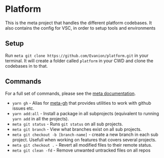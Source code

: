 # Platform
This is the meta project that handles the different platform codebases.
It also contains the config for VSC, in order to setup tools and environments

## Setup
Run `meta git clone https://github.com/Evanion/platform.git` in your terminal.
It will create a folder called `platform` in your CWD and clone the codebases in to that.

## Commands
For a full set of commands, please see the [meta documentation](https://github.com/mateodelnorte/meta).

- `yarn gh` - Alias for [meta-gh](https://github.com/mateodelnorte/meta-gh) that provides utilities to work with github issues etc.
- `yarn add:all` - Install a package in all subprojects (equivalent to running `yarn add` in all the projects). 
- `meta git status` - Runs `git status` on all sub projects.
- `meta git branch` - View what branches exist on all sub projects.
- `meta git checkout -b [branch-name]` - create a new branch in each sub project. Usefull when working on features that covers several projects.
- `meta git checkout .` - Revert all modified files to their remote status.
- `meta git clean -fd` - Remove unwanted untracked files on all repos
